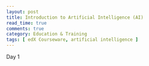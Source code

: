 ```yaml
---
layout: post
title: Introduction to Artificial Intelligence (AI)
read_time: true  
comments: true
category: Education & Training
tags: [ edX Courseware, artificial intelligence ]
---
```


Day 1



